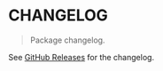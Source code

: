 # CHANGELOG

> Package changelog.

See [GitHub Releases](https://github.com/stdlib-js/math-iter-special-avercos/releases) for the changelog.